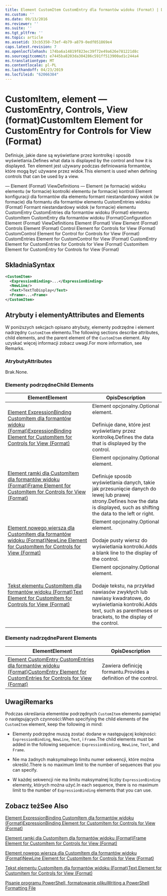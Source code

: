 ```yaml
---
title: Element CustomItem CustomEntry dla formantów widoku (Format) | Dokumentacja firmy Microsoft
ms.custom: ''
ms.date: 09/13/2016
ms.reviewer: ''
ms.suite: ''
ms.tgt_pltfrm: ''
ms.topic: article
ms.assetid: 33cb5350-73ef-4b79-a879-0edf051869e4
caps.latest.revision: 7
ms.openlocfilehash: 174ba6a14819f823ec39f72e49a626e781221d8c
ms.sourcegitcommit: e7445ba8203da304286c591ff513900ad1c244a4
ms.translationtype: MT
ms.contentlocale: pl-PL
ms.lasthandoff: 04/23/2019
ms.locfileid: "62066384"
---
```

# <a name="customitem-element-for-customentry-for-controls-for-view-format"></a><span data-ttu-id="faa5f-102">CustomItem, element — CustomEntry, Controls, View (format)</span><span class="sxs-lookup"><span data-stu-id="faa5f-102">CustomItem Element for CustomEntry for Controls for View (Format)</span></span>

<span data-ttu-id="faa5f-103">Definiuje, jakie dane są wyświetlane przez kontrolkę i sposób wyświetlania.</span><span class="sxs-lookup"><span data-stu-id="faa5f-103">Defines what data is displayed by the control and how it is displayed.</span></span> <span data-ttu-id="faa5f-104">Ten element jest używany podczas definiowania formantów, które mogą być używane przez widok.</span><span class="sxs-lookup"><span data-stu-id="faa5f-104">This element is used when defining controls that can be used by a view.</span></span>

<span data-ttu-id="faa5f-105">— Element (Format) ViewDefinitions — Element (w formacie) widoku elementu (w formacie) kontrolki elementu (w formacie) kontroli Element konfiguracji dla formantów dla elementu formant niestandardowy widok (w formacie) dla formantu dla formantów elementu CustomEntries widoku (Format) Formant niestandardowy widok (w formacie) elementu CustomEntry CustomEntries dla formantów widoku (Format) elementu CustomItem CustomEntry dla formantów widoku (Format)</span><span class="sxs-lookup"><span data-stu-id="faa5f-105">Configuration Element (Format) ViewDefinitions Element (Format) View Element (Format) Controls Element (Format) Control Element for Controls for View (Format) CustomControl Element for Control for Controls for View (Format) CustomEntries Element for CustomControl for View (Format) CustomEntry Element for CustomEntries for Controls for View (Format) CustomItem Element for CustomEntry for Controls for View (Format)</span></span>

## <a name="syntax"></a><span data-ttu-id="faa5f-106">Składnia</span><span class="sxs-lookup"><span data-stu-id="faa5f-106">Syntax</span></span>

```xml
<CustomItem>
  <ExpressionBinding>...</ExpressionBinding>
  <NewLine/>
  <Text>TextToDisplay</Text>
  <Frame>...<Frame>
</CustomItem>
```

## <a name="attributes-and-elements"></a><span data-ttu-id="faa5f-107">Atrybuty i elementy</span><span class="sxs-lookup"><span data-stu-id="faa5f-107">Attributes and Elements</span></span>

<span data-ttu-id="faa5f-108">W poniższych sekcjach opisano atrybuty, elementy podrzędne i element nadrzędny `CustomItem` elementu.</span><span class="sxs-lookup"><span data-stu-id="faa5f-108">The following sections describe attributes, child elements, and the parent element of the `CustomItem` element.</span></span> <span data-ttu-id="faa5f-109">Aby uzyskać więcej informacji zobacz uwagi.</span><span class="sxs-lookup"><span data-stu-id="faa5f-109">For more information, see Remarks.</span></span>

### <a name="attributes"></a><span data-ttu-id="faa5f-110">Atrybuty</span><span class="sxs-lookup"><span data-stu-id="faa5f-110">Attributes</span></span>

<span data-ttu-id="faa5f-111">Brak.</span><span class="sxs-lookup"><span data-stu-id="faa5f-111">None.</span></span>

### <a name="child-elements"></a><span data-ttu-id="faa5f-112">Elementy podrzędne</span><span class="sxs-lookup"><span data-stu-id="faa5f-112">Child Elements</span></span>

|<span data-ttu-id="faa5f-113">Element</span><span class="sxs-lookup"><span data-stu-id="faa5f-113">Element</span></span>|<span data-ttu-id="faa5f-114">Opis</span><span class="sxs-lookup"><span data-stu-id="faa5f-114">Description</span></span>|
|-------------|-----------------|
|[<span data-ttu-id="faa5f-115">Element ExpressionBinding CustomItem dla formantów widoku (Format)</span><span class="sxs-lookup"><span data-stu-id="faa5f-115">ExpressionBinding Element for CustomItem for Controls for View (Format)</span></span>](./expressionbinding-element-for-customitem-for-controls-for-view-format.md)|<span data-ttu-id="faa5f-116">Element opcjonalny.</span><span class="sxs-lookup"><span data-stu-id="faa5f-116">Optional element.</span></span><br /><br /> <span data-ttu-id="faa5f-117">Definiuje dane, które jest wyświetlany przez kontrolkę.</span><span class="sxs-lookup"><span data-stu-id="faa5f-117">Defines the data that is displayed by the control.</span></span>|
|[<span data-ttu-id="faa5f-118">Element ramki dla CustomItem dla formantów widoku (Format)</span><span class="sxs-lookup"><span data-stu-id="faa5f-118">Frame Element for CustomItem for Controls for View (Format)</span></span>](./frame-element-for-customitem-for-controls-for-view-format.md)|<span data-ttu-id="faa5f-119">Element opcjonalny.</span><span class="sxs-lookup"><span data-stu-id="faa5f-119">Optional element.</span></span><br /><br /> <span data-ttu-id="faa5f-120">Definiuje sposób wyświetlania danych, takie jak przesunięcie danych do lewej lub prawej strony.</span><span class="sxs-lookup"><span data-stu-id="faa5f-120">Defines how the data is displayed, such as shifting the data to the left or right.</span></span>|
|[<span data-ttu-id="faa5f-121">Element nowego wiersza dla CustomItem dla formantów widoku (Format)</span><span class="sxs-lookup"><span data-stu-id="faa5f-121">NewLine Element for CustomItem for Controls for View (Format)</span></span>](./newline-element-for-customitem-for-controls-for-view-format.md)|<span data-ttu-id="faa5f-122">Element opcjonalny.</span><span class="sxs-lookup"><span data-stu-id="faa5f-122">Optional element.</span></span><br /><br /> <span data-ttu-id="faa5f-123">Dodaje pusty wiersz do wyświetlania kontrolki.</span><span class="sxs-lookup"><span data-stu-id="faa5f-123">Adds a blank line to the display of the control.</span></span>|
|[<span data-ttu-id="faa5f-124">Tekst elementu CustomItem dla formantów widoku (Format)</span><span class="sxs-lookup"><span data-stu-id="faa5f-124">Text Element for CustomItem for Controls for View (Format)</span></span>](./text-element-for-customitem-for-controls-for-view-format.md)|<span data-ttu-id="faa5f-125">Element opcjonalny.</span><span class="sxs-lookup"><span data-stu-id="faa5f-125">Optional element.</span></span><br /><br /> <span data-ttu-id="faa5f-126">Dodaje tekstu, na przykład nawiasów zwykłych lub nawiasy kwadratowe, do wyświetlania kontrolki.</span><span class="sxs-lookup"><span data-stu-id="faa5f-126">Adds text, such as parentheses or brackets, to the display of the control.</span></span>|

### <a name="parent-elements"></a><span data-ttu-id="faa5f-127">Elementy nadrzędne</span><span class="sxs-lookup"><span data-stu-id="faa5f-127">Parent Elements</span></span>

|<span data-ttu-id="faa5f-128">Element</span><span class="sxs-lookup"><span data-stu-id="faa5f-128">Element</span></span>|<span data-ttu-id="faa5f-129">Opis</span><span class="sxs-lookup"><span data-stu-id="faa5f-129">Description</span></span>|
|-------------|-----------------|
|[<span data-ttu-id="faa5f-130">Element CustomEntry CustomEntries dla formantów widoku (Format)</span><span class="sxs-lookup"><span data-stu-id="faa5f-130">CustomEntry Element for CustomEntries for Controls for View (Format)</span></span>](./customentry-element-for-customentries-for-controls-for-view-format.md)|<span data-ttu-id="faa5f-131">Zawiera definicję formantu.</span><span class="sxs-lookup"><span data-stu-id="faa5f-131">Provides a definition of the control.</span></span>|

## <a name="remarks"></a><span data-ttu-id="faa5f-132">Uwagi</span><span class="sxs-lookup"><span data-stu-id="faa5f-132">Remarks</span></span>

<span data-ttu-id="faa5f-133">Podczas określania elementów podrzędnych `CustomItem` elementu pamiętać o następujących czynności:</span><span class="sxs-lookup"><span data-stu-id="faa5f-133">When specifying the child elements of the `CustomItem` element, keep the following in mind:</span></span>

- <span data-ttu-id="faa5f-134">Elementy podrzędne muszą zostać dodane w następującej kolejności: `ExpressionBinding`, `NewLine`, `Text`, i `Frame`.</span><span class="sxs-lookup"><span data-stu-id="faa5f-134">The child elements must be added in the following sequence: `ExpressionBinding`, `NewLine`, `Text`, and `Frame`.</span></span>

- <span data-ttu-id="faa5f-135">Nie ma żadnych maksymalnego limitu numer sekwencji, które można określić.</span><span class="sxs-lookup"><span data-stu-id="faa5f-135">There is no maximum limit to the number of sequences that you can specify.</span></span>

- <span data-ttu-id="faa5f-136">W każdej sekwencji nie ma limitu maksymalnej liczby `ExpressionBinding` elementy, których można użyć.</span><span class="sxs-lookup"><span data-stu-id="faa5f-136">In each sequence, there is no maximum limit to the number of `ExpressionBinding` elements that you can use.</span></span>

## <a name="see-also"></a><span data-ttu-id="faa5f-137">Zobacz też</span><span class="sxs-lookup"><span data-stu-id="faa5f-137">See Also</span></span>

[<span data-ttu-id="faa5f-138">Element ExpressionBinding CustomItem dla formantów widoku (Format)</span><span class="sxs-lookup"><span data-stu-id="faa5f-138">ExpressionBinding Element for CustomItem for Controls for View (Format)</span></span>](./expressionbinding-element-for-customitem-for-controls-for-view-format.md)

[<span data-ttu-id="faa5f-139">Element ramki dla CustomItem dla formantów widoku (Format)</span><span class="sxs-lookup"><span data-stu-id="faa5f-139">Frame Element for CustomItem for Controls for View (Format)</span></span>](./frame-element-for-customitem-for-controls-for-view-format.md)

[<span data-ttu-id="faa5f-140">Element nowego wiersza dla CustomItem dla formantów widoku (Format)</span><span class="sxs-lookup"><span data-stu-id="faa5f-140">NewLine Element for CustomItem for Controls for View (Format)</span></span>](./newline-element-for-customitem-for-controls-for-view-format.md)

[<span data-ttu-id="faa5f-141">Tekst elementu CustomItem dla formantów widoku (Format)</span><span class="sxs-lookup"><span data-stu-id="faa5f-141">Text Element for CustomItem for Controls for View (Format)</span></span>](./text-element-for-customitem-for-controls-for-view-format.md)

[<span data-ttu-id="faa5f-142">Pisanie programu PowerShell, formatowanie pliku</span><span class="sxs-lookup"><span data-stu-id="faa5f-142">Writing a PowerShell Formatting File</span></span>](./writing-a-powershell-formatting-file.md)
